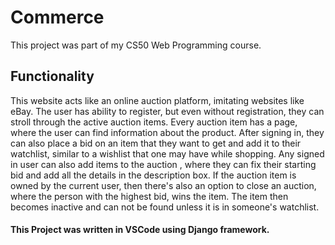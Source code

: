 # Commerce

This project was part of my CS50 Web Programming course. 

## Functionality

This website acts like an online auction platform, imitating websites like eBay. The user has ability to register, but even without registration, they can stroll
through the active auction items. Every auction item has a page, where the user can find information about the product. After signing in, they can also place a bid 
on an item that they want to get and add it to their watchlist, similar to a wishlist that one may have while shopping. Any signed in user can also add items to the auction
, where they can fix their starting bid and add all the details in the description box. If the auction item is owned by the current user, then there's also an option
to close an auction, where the person with the highest bid, wins the item. The item then becomes inactive and can not be found unless it is in someone's watchlist.


#### This Project was written in VSCode using Django framework.
